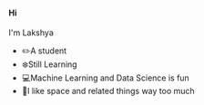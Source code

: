 #### Hi
I'm Lakshya
- ✏️A student
- ❄️Still Learning
- 💻Machine Learning and Data Science is fun
- 🌃I like space and related things way too much
